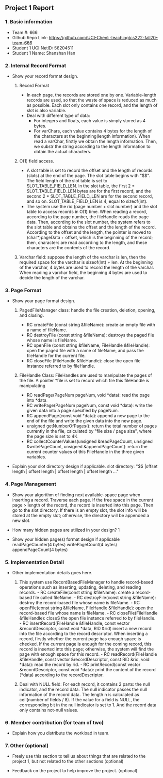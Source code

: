 ## Project 1 Report


### 1. Basic information
 - Team #: 666
 - Github Repo Link: https://github.com/UCI-Chenli-teaching/cs222-fall20-team-666
 - Student 1 UCI NetID: 56204511
 - Student 1 Name: Shanshan Han



### 2. Internal Record Format
- Show your record format design.

  1) Record Format
     - In each page, the records are stored one by one. Variable-length records are used, so that the waste of space is reduced as much as possible.
       Each slot only contains one record, and the length of slot is also variable.
     - Deal with different type of data:
        - For integers and floats, each value is simply stored as 4 bytes.
        - For varChars, each value contains 4 bytes for the length of the characters at the beginning(length information).
          When read a varChar, firstly we obtain the length information. Then, we substr the string according to
          the length information to obtain the actual characters.

  2) O(1) field access.
     - A slot table is set to record the offset and the length of records (slots) at the end of the page.
       The slot table begins with "$$". The field length of the slot table is set to SLOT_TABLE_FIELD_LEN.
       In the slot table, the first 2 * SLOT_TABLE_FIELD_LEN bytes are for the first record, and the second
       2 * SLOT_TABLE_FIELD_LEN are for the second record, and so on. SLOT_TABLE_FIELD_LEN is 4, equal to sizeof(int).
     - The system use the rid (page number + slot number) and the slot table to access records in O(1) time.
       When reading a record, according to the page number, the fileHandle reads the page data. Then, according to
       the slot number, the system refers to the slot table and obtains the offset and the length of the record.
       According to the offset and the length, the pointer is moved to (char*)pageData + offset, which is the beginning
       of the record; then, characters are read according to the length, and these characters are the contents of the record.

  3) Varchar field: suppose the length of the varchar is len, then the required space for the varchar is sizeof(Int) + len.
     At the beginning of the varchar, 4 bytes are used to record the length of the varchar. When reading a varchar field,
     the beginning 4 bytes are used to decide the length of the varchar.



### 3. Page Format
- Show your page format design.

  1) PagedFileManager class: handle the file creation, deletion, opening, and closing.
      - RC createFile (const string &fileName): create an empty file with a name of fileName.
      - RC destroyFile (const string &fileName): destroys the paged file whose name is fileName.
      - RC openFile (const string &fileName, FileHandle &fileHandle): open the paged file with a name of fileName, and pass
            the fileHandle for the current file.
      - RC closeFile (FileHandle &fileHandle): close the open file instance referred to by fileHandle.

  2) FileHandle Class: FileHandles are used to manipulate the pages of the file. A pointer *file is set to record which
        file this fileHandle is manipulating.
      - RC readPage(PageNum pageNum, void *data): read the page into *data.
      - RC writePage(PageNum pageNum, const void *data): write the given data into a page specified by pageNum.
      - RC appendPage(const void *data): append a new page to the end of the file and write the given data into the new page.
      - unsigned getNumberOfPages(): return the total number of pages currently in the file, calculated by "file size / page size",
            where the page size is set to 4K.
      - RC collectCounterValues(unsigned &readPageCount, unsigned &writePageCount, unsigned &appendPageCount): return the current
            counter values of this FileHandle in the three given variables.

- Explain your slot directory design if applicable.
slot directory: "$$ |offset  length | offset  length | offset  length | offset  length ..."


### 4. Page Management
- Show your algorithm of finding next available-space page when inserting a record.
Traverse each page. If the free space in the current page > length of the record, the record is inserted into this page. Then go to the
 slot directory. If there is an empty slot, the slot info will be stored at the empty slot; otherwise, the directory
 will be appended a new slot.




- How many hidden pages are utilized in your design?
1


- Show your hidden page(s) format design if applicable
readPageCounter(4 bytes) writePageCount(4 bytes) appendPageCount(4 bytes)


### 5. Implementation Detail
- Other implementation details goes here.

    1) This system use RecordBasedFileManager to handle record-based operations such as inserting, updating, deleting, and reading records.
      - RC createFile(const string &fileName): create a record-based file called fileName.
      - RC destroyFile(const string &fileName): destroy the record-based file whose name is fileName.
      - RC openFile(const string &fileName, FileHandle &fileHandle): open the record-based file whose name is fileName.
      - RC closeFile(FileHandle &fileHandle): closeS the open file instance referred to by fileHandle.
      - RC insertRecord(FileHandle &fileHandle, const vector<Attribute> &recordDescriptor, const void *data, RID &rid):insert
            a new record into the file according to the record descriptor. When inserting a record, firstly whether the
            current page has enough space is checked. If the current page is enough for the coming record, this record is
            inserted into this page; otherwise, the system will find the page with enough space for this record.
      - RC readRecord(FileHandle &fileHandle, const vector<Attribute> &recordDescriptor, const RID &rid, void *data): read
            the record by rid.
      - RC printRecord(const vector<Attribute> &recordDescriptor, const void *data): print the content of the record (*data)
            according to the recordDescriptor.

    2) Deal with NULL field: For each record, it contains 2 parts: the null indicator, and the record data. The null indicator
        passes the null information of the record data. The length n is calculated as ceil(number of fields / 8). If the
        value for a field is NULL, the corresponding bit in the null indicator is set to 1. And the record data only
        contains not-null values.



### 6. Member contribution (for team of two)
- Explain how you distribute the workload in team.



### 7. Other (optional)
- Freely use this section to tell us about things that are related to the project 1, but not related to the other sections (optional)



- Feedback on the project to help improve the project. (optional)